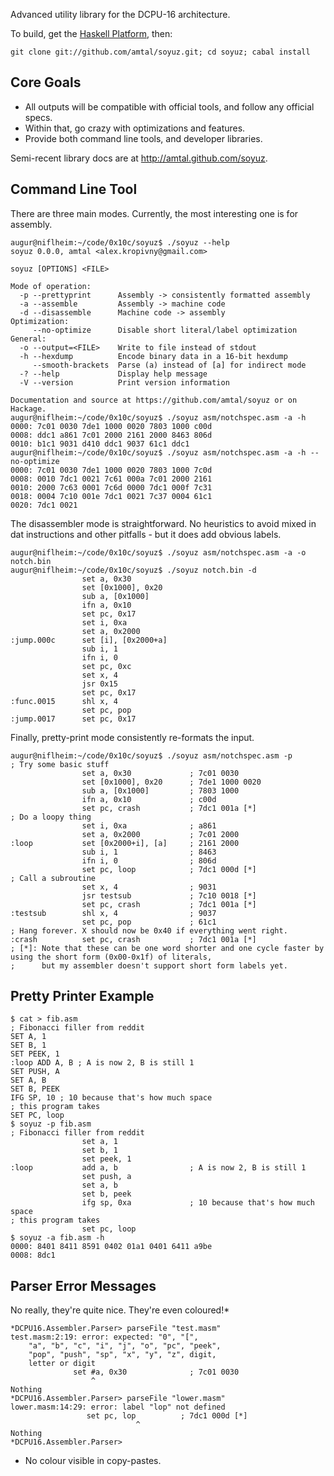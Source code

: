 Advanced utility library for the DCPU-16 architecture.

To build, get the [Haskell Platform](http://hackage.haskell.org/platform/), then:

    git clone git://github.com/amtal/soyuz.git; cd soyuz; cabal install

Core Goals
----------

* All outputs will be compatible with official tools, and follow any official specs.
* Within that, go crazy with optimizations and features.
* Provide both command line tools, and developer libraries.

Semi-recent library docs are at http://amtal.github.com/soyuz.

Command Line Tool
-----------------

There are three main modes. Currently, the most interesting one is for assembly.

```
augur@niflheim:~/code/0x10c/soyuz$ ./soyuz --help
soyuz 0.0.0, amtal <alex.kropivny@gmail.com>

soyuz [OPTIONS] <FILE>

Mode of operation:
  -p --prettyprint      Assembly -> consistently formatted assembly
  -a --assemble         Assembly -> machine code
  -d --disassemble      Machine code -> assembly
Optimization:
     --no-optimize      Disable short literal/label optimization
General:
  -o --output=<FILE>    Write to file instead of stdout
  -h --hexdump          Encode binary data in a 16-bit hexdump
     --smooth-brackets  Parse (a) instead of [a] for indirect mode
  -? --help             Display help message
  -V --version          Print version information

Documentation and source at https://github.com/amtal/soyuz or on Hackage.
augur@niflheim:~/code/0x10c/soyuz$ ./soyuz asm/notchspec.asm -a -h
0000: 7c01 0030 7de1 1000 0020 7803 1000 c00d
0008: ddc1 a861 7c01 2000 2161 2000 8463 806d
0010: b1c1 9031 d410 ddc1 9037 61c1 ddc1
augur@niflheim:~/code/0x10c/soyuz$ ./soyuz asm/notchspec.asm -a -h --no-optimize
0000: 7c01 0030 7de1 1000 0020 7803 1000 7c0d
0008: 0010 7dc1 0021 7c61 000a 7c01 2000 2161
0010: 2000 7c63 0001 7c6d 0000 7dc1 000f 7c31
0018: 0004 7c10 001e 7dc1 0021 7c37 0004 61c1
0020: 7dc1 0021
```

The disassembler mode is straightforward. No heuristics to avoid mixed in dat instructions and other pitfalls - but it does add obvious labels.

```
augur@niflheim:~/code/0x10c/soyuz$ ./soyuz asm/notchspec.asm -a -o notch.bin
augur@niflheim:~/code/0x10c/soyuz$ ./soyuz notch.bin -d
                set a, 0x30
                set [0x1000], 0x20
                sub a, [0x1000]
                ifn a, 0x10
                set pc, 0x17
                set i, 0xa
                set a, 0x2000
:jump.000c      set [i], [0x2000+a]
                sub i, 1
                ifn i, 0
                set pc, 0xc
                set x, 4
                jsr 0x15
                set pc, 0x17
:func.0015      shl x, 4
                set pc, pop
:jump.0017      set pc, 0x17
```

Finally, pretty-print mode consistently re-formats the input.

```
augur@niflheim:~/code/0x10c/soyuz$ ./soyuz asm/notchspec.asm -p
; Try some basic stuff
                set a, 0x30             ; 7c01 0030
                set [0x1000], 0x20      ; 7de1 1000 0020
                sub a, [0x1000]         ; 7803 1000
                ifn a, 0x10             ; c00d 
                set pc, crash           ; 7dc1 001a [*]
; Do a loopy thing
                set i, 0xa              ; a861
                set a, 0x2000           ; 7c01 2000
:loop           set [0x2000+i], [a]     ; 2161 2000
                sub i, 1                ; 8463
                ifn i, 0                ; 806d
                set pc, loop            ; 7dc1 000d [*]
; Call a subroutine
                set x, 4                ; 9031
                jsr testsub             ; 7c10 0018 [*]
                set pc, crash           ; 7dc1 001a [*]
:testsub        shl x, 4                ; 9037
                set pc, pop             ; 61c1
; Hang forever. X should now be 0x40 if everything went right.
:crash          set pc, crash           ; 7dc1 001a [*]
; [*]: Note that these can be one word shorter and one cycle faster by using the short form (0x00-0x1f) of literals,
;      but my assembler doesn't support short form labels yet.     
```



Pretty Printer Example
----------------------

```
$ cat > fib.asm
; Fibonacci filler from reddit
SET A, 1
SET B, 1
SET PEEK, 1
:loop ADD A, B ; A is now 2, B is still 1
SET PUSH, A
SET A, B
SET B, PEEK
IFG SP, 10 ; 10 because that's how much space 
; this program takes 
SET PC, loop
$ soyuz -p fib.asm
; Fibonacci filler from reddit
                set a, 1
                set b, 1
                set peek, 1
:loop           add a, b                ; A is now 2, B is still 1
                set push, a
                set a, b
                set b, peek
                ifg sp, 0xa             ; 10 because that's how much space 
; this program takes 
                set pc, loop
$ soyuz -a fib.asm -h
0000: 8401 8411 8591 0402 01a1 0401 6411 a9be
0008: 8dc1
```


Parser Error Messages
---------------------

No really, they're quite nice. They're even coloured!*

```
*DCPU16.Assembler.Parser> parseFile "test.masm"
test.masm:2:19: error: expected: "0", "[",
    "a", "b", "c", "i", "j", "o", "pc", "peek",
    "pop", "push", "sp", "x", "y", "z", digit,
    letter or digit
              set #a, 0x30              ; 7c01 0030 
                  ^                                 
Nothing
*DCPU16.Assembler.Parser> parseFile "lower.masm"
lower.masm:14:29: error: label "lop" not defined
                 set pc, lop          ; 7dc1 000d [*] 
                            ^                         
Nothing
*DCPU16.Assembler.Parser> 
```

* No colour visible in copy-pastes.
